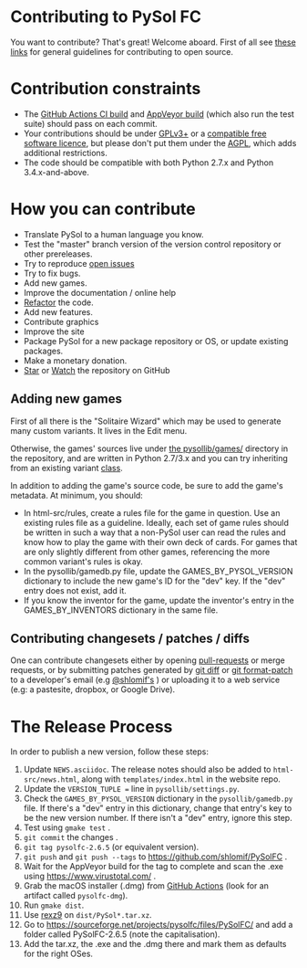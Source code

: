 # Contributing to PySol FC

You want to contribute? That's great! Welcome aboard. First of all see [these links](https://github.com/shlomif/Freenode-programming-channel-FAQ/blob/master/FAQ.mdwn#i-want-to-contribute-to-an-open-source-project-but-how-which-one-can-i-contribute-to)
for general guidelines for contributing to open source.

# Contribution constraints

- The [GitHub Actions CI build](https://github.com/shlomif/PySolFC/actions) and [AppVeyor build](https://ci.appveyor.com/project/shlomif/pysolfc) (which also run the test suite) should pass on each commit.
- Your contributions should be under [GPLv3+](https://en.wikipedia.org/wiki/GNU_General_Public_License#Version_3) or a [compatible free software licence](https://www.gnu.org/licenses/license-list.html#GPLCompatibleLicenses), but please don't put them under the [AGPL](https://en.wikipedia.org/wiki/Affero_General_Public_License), which adds additional restrictions.
- The code should be compatible with both Python 2.7.x and Python 3.4.x-and-above.

# How you can contribute

- Translate PySol to a human language you know.
- Test the "master" branch version of the version control repository or other prereleases.
- Try to reproduce [open issues](https://github.com/shlomif/PySolFC/issues)
- Try to fix bugs.
- Add new games.
- Improve the documentation / online help
- [Refactor](https://en.wikipedia.org/wiki/Code_refactoring) the code.
- Add new features.
- Contribute graphics
- Improve the site
- Package PySol for a new package repository or OS, or update existing packages.
- Make a monetary donation.
- [Star](https://help.github.com/articles/about-stars/) or [Watch](https://help.github.com/articles/watching-and-unwatching-repositories/) the repository on GitHub

## Adding new games

First of all there is the "Solitaire Wizard" which may be used to generate many
custom variants. It lives in the Edit menu.

Otherwise, the games' sources live under
[the pysollib/games/](pysollib/games/) directory in the repository, and are
written in Python 2.7/3.x and you can try inheriting from an existing
variant [class](https://en.wikipedia.org/wiki/Class_%28computer_programming%29).

In addition to adding the game's source code, be sure to add the game's metadata.  At minimum, you should:
- In html-src/rules, create a rules file for the game in question.  Use an existing rules file as a guideline.  Ideally, each set of game rules should be written in such a way that a non-PySol user can read the rules and know how to play the game with their own deck of cards.  For games that are only slightly different from other games, referencing the more common variant's rules is okay.
- In the pysollib/gamedb.py file, update the GAMES_BY_PYSOL_VERSION dictionary to include the new game's ID for the "dev" key.  If the "dev" entry does not exist, add it.
- If you know the inventor for the game, update the inventor's entry in the GAMES_BY_INVENTORS dictionary in the same file.

## Contributing changesets / patches / diffs

One can contribute changesets either by opening [pull-requests](https://docs.github.com/en/desktop/contributing-and-collaborating-using-github-desktop/creating-an-issue-or-pull-request) or merge requests,
or by submitting patches generated by [git diff](https://git-scm.com/docs/git-diff) or [git format-patch](https://git-scm.com/docs/git-format-patch)
to a developer's email (e.g [@shlomif's](https://www.shlomifish.org/me/contact-me/) ) or uploading it to a web service (e.g: a pastesite, dropbox,
or Google Drive).

# The Release Process

In order to publish a new version, follow these steps:

1. Update `NEWS.asciidoc`.  The release notes should also be added to `html-src/news.html`, along with `templates/index.html` in the website repo.
2. Update the `VERSION_TUPLE =` line in `pysollib/settings.py`.
3. Check the `GAMES_BY_PYSOL_VERSION` dictionary in the `pysollib/gamedb.py` file.  If there's a "dev" entry in this dictionary, change that entry's key to be the new version number.  If there isn't a "dev" entry, ignore this step.
4. Test using `gmake test` .
5. `git commit` the changes .
6. `git tag pysolfc-2.6.5` (or equivalent version).
7. `git push` and `git push --tags` to https://github.com/shlomif/PySolFC .
8. Wait for the AppVeyor build for the tag to complete and scan the .exe using https://www.virustotal.com/ .
9. Grab the macOS installer (.dmg) from [GitHub Actions](https://github.com/shlomif/PySolFC/actions/workflows/macos-package.yml) (look for an artifact called `pysolfc-dmg`).
10. Run `gmake dist`.
11. Use [rexz9](https://github.com/shlomif/shlomif-computer-settings/blob/567b6ab3f4272ad66bf331536dc80bf58bfff3af/shlomif-settings/bash-aliases/user_aliases.bash#L57) on `dist/PySol*.tar.xz`.
12. Go to https://sourceforge.net/projects/pysolfc/files/PySolFC/ and add a folder called PySolFC-2.6.5 (note the capitalisation).
13. Add the tar.xz, the .exe and the .dmg there and mark them as defaults for the right OSes.
